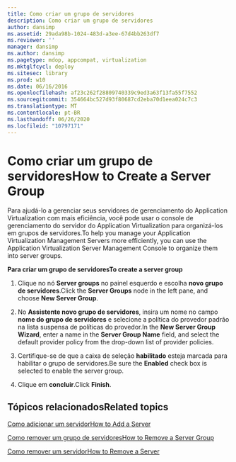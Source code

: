 ```yaml
---
title: Como criar um grupo de servidores
description: Como criar um grupo de servidores
author: dansimp
ms.assetid: 29ada98b-1024-483d-a3ee-67d4bb263df7
ms.reviewer: ''
manager: dansimp
ms.author: dansimp
ms.pagetype: mdop, appcompat, virtualization
ms.mktglfcycl: deploy
ms.sitesec: library
ms.prod: w10
ms.date: 06/16/2016
ms.openlocfilehash: af23c262f28809740339c9ed3a63f13fa55f7552
ms.sourcegitcommit: 354664bc527d93f80687cd2eba70d1eea024c7c3
ms.translationtype: MT
ms.contentlocale: pt-BR
ms.lasthandoff: 06/26/2020
ms.locfileid: "10797171"
---
```

# <span data-ttu-id="bc345-103">Como criar um grupo de servidores</span><span class="sxs-lookup"><span data-stu-id="bc345-103">How to Create a Server Group</span></span>


<span data-ttu-id="bc345-104">Para ajudá-lo a gerenciar seus servidores de gerenciamento do Application Virtualization com mais eficiência, você pode usar o console de gerenciamento do servidor do Application Virtualization para organizá-los em grupos de servidores.</span><span class="sxs-lookup"><span data-stu-id="bc345-104">To help you manage your Application Virtualization Management Servers more efficiently, you can use the Application Virtualization Server Management Console to organize them into server groups.</span></span>

**<span data-ttu-id="bc345-105">Para criar um grupo de servidores</span><span class="sxs-lookup"><span data-stu-id="bc345-105">To create a server group</span></span>**

1.  <span data-ttu-id="bc345-106">Clique no nó **Server groups** no painel esquerdo e escolha **novo grupo de servidores**.</span><span class="sxs-lookup"><span data-stu-id="bc345-106">Click the **Server Groups** node in the left pane, and choose **New Server Group**.</span></span>

2.  <span data-ttu-id="bc345-107">No **Assistente novo grupo de servidores**, insira um nome no campo **nome do grupo de servidores** e selecione a política do provedor padrão na lista suspensa de políticas do provedor.</span><span class="sxs-lookup"><span data-stu-id="bc345-107">In the **New Server Group Wizard**, enter a name in the **Server Group Name** field, and select the default provider policy from the drop-down list of provider policies.</span></span>

3.  <span data-ttu-id="bc345-108">Certifique-se de que a caixa de seleção **habilitado** esteja marcada para habilitar o grupo de servidores.</span><span class="sxs-lookup"><span data-stu-id="bc345-108">Be sure the **Enabled** check box is selected to enable the server group.</span></span>

4.  <span data-ttu-id="bc345-109">Clique em **concluir**.</span><span class="sxs-lookup"><span data-stu-id="bc345-109">Click **Finish**.</span></span>

## <span data-ttu-id="bc345-110">Tópicos relacionados</span><span class="sxs-lookup"><span data-stu-id="bc345-110">Related topics</span></span>


[<span data-ttu-id="bc345-111">Como adicionar um servidor</span><span class="sxs-lookup"><span data-stu-id="bc345-111">How to Add a Server</span></span>](how-to-add-a-server.md)

[<span data-ttu-id="bc345-112">Como remover um grupo de servidores</span><span class="sxs-lookup"><span data-stu-id="bc345-112">How to Remove a Server Group</span></span>](how-to-remove-a-server-group.md)

[<span data-ttu-id="bc345-113">Como remover um servidor</span><span class="sxs-lookup"><span data-stu-id="bc345-113">How to Remove a Server</span></span>](how-to-remove-a-server.md)

 

 





